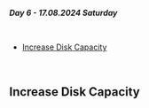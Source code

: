 _**Day 6 - 17.08.2024 Saturday**_

<br>

- [Increase Disk Capacity](#Increase-Disk-Capacity)

<br>

## Increase Disk Capacity

